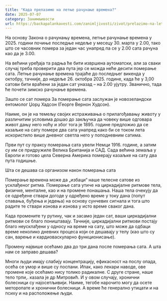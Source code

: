 ```yaml
---
title: "Када прелазимо на летње рачунање времена?"
date: 2025-07-07
category: Занимљивости
url: https://backapalankavesti.com/zanimljivosti/zivot/prelazimo-na-letnje-racunanje-vremena/
---
```


На основу Закона о рачунању времена, летње рачунање времена у 2025. години почиње последње недеље у месецу 30. марта у 2.00, тако што се часовник помера за један час унапред па се у 2.00 сата рачуна као да је 3.00.

На већини уређаја та радња ће бити извршена аутоматски, али за сваки случај треба проверити два пута јер се можда неће десити померање сата.
Летње рачунање времена трајаће до последњег викенда у октобру, тачније, до недеље 26. октобра 2025. године, када ће у 3,00 сатови бити враћени за један сат уназад – на 2.00 ујутру. Званично, тада ће почети зимско рачунање времена.

Зашто се сат помера
За померање сата заслужан је новозеландски ентомолог Џорџ Хадсон (Георге Вернон Худсон).

Наиме, он је на темељу својих истраживања о прилагођавању животу у различитим условима дошао до закључка да човеку више одговара живот дању него ноћу и због тога је 1895. године предложио да се казаљке на сату помере два сата унапред како би се током лета искористило више дневног светла него у поподневним сатима.

Први пут су праксу померања сата увели Немци 1916. године, а затим су им се придружиле Велика Британија и САД. Сада већина земаља у Европи и готово цела Северна Америка померају казаљке на сату два пута годишње.

Шта се дешава са организом након померања сата

Померање времена може да „избаци“ наше телесне сатове из усклађеног ритма. Померање сата утиче на циркадијалне ритмове тела, физичке, менталне, као и на промене понашања. Наша тела очекују да се одређене ствари догоде у одређено време у току дана (попут спавања, буђења и једења) на основу сунчевих сигнала и тога што радите те ствари изнова и изнова у исто време сваког дана.

Када промените ту рутину, чак и засамо један сат, ваши циркадијални ритмови се благо поништавају. Тачније, циркадијални ритмови постају благо неусклађени у односу на време на сату, што може да одбаци време неколико дневних процеса који се дешавају у телу (као што су сан, варење и кардиоваскуларно функционисање).

Промену највише осећамо два до три дана после померања сата. А шта нам се заправо дешава?

Многи људи имају слабију концентрацију, ефикасност на послу опада, осећа се умор и више су поспани. Ипак, како лекари наводе, ове промене које осећамо нису толико радикалне. С друге стране, наше тело трпи,. казала је др Митровић. И у овом случају, хронични болесници су најосетљивији. Наиме, тегобе нарочито могу да осете меторопате и хронични болесници. А време ће генерално утицати и на психу и на расположење људи.
